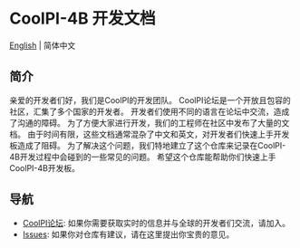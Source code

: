 # CoolPI-4B 开发文档

[English](./README.md) | 简体中文

## 简介

亲爱的开发者们好，我们是CoolPI的开发团队。
CoolPI论坛是一个开放且包容的社区，汇集了多个国家的开发者。
开发者们使用不同的语言在论坛中交流，造成了沟通的障碍。
为了方便大家进行开发，我们的工程师在社区中发布了大量的文档。
由于时间有限，这些文档通常混杂了中文和英文，对开发者们快速上手开发板造成了阻碍。 
为了解决这个问题，我们特地建立了这个仓库来记录在CoolPI-4B开发过程中会碰到的一些常见的问题。
希望这个仓库能帮助你们快速上手CoolPI-4B开发板。

## 导航

* [CoolPI论坛](https://www.cool-pi.com): 如果你需要获取实时的信息并与全球的开发者们交流，请加入。
* [Issues](https://github.com/yanyitech/coolpi_4B_docs/issues): 如果你对仓库有建议，请在这里提出你宝贵的意见。